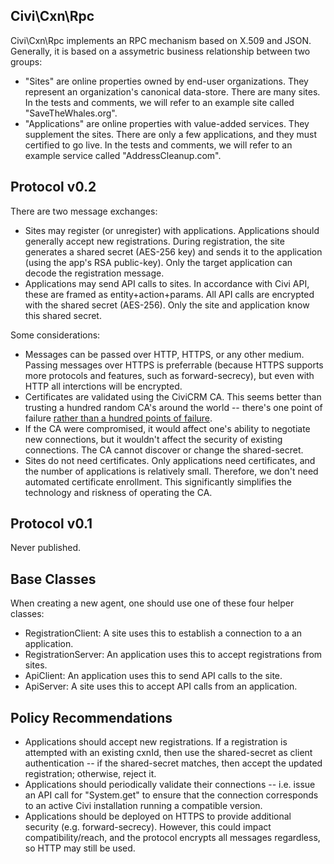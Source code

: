 Civi\Cxn\Rpc
------------

Civi\Cxn\Rpc implements an RPC mechanism based on X.509 and JSON.
Generally, it is based on a assymetric business relationship between two
groups:

 * "Sites" are online properties owned by end-user organizations. They
   represent an organization's canonical data-store.  There are many sites.
   In the tests and comments, we will refer to an example site
   called "SaveTheWhales.org".
 * "Applications" are online properties with value-added services. They
   supplement the sites.  There are only a few applications, and they must
   certified to go live.  In the tests and comments, we will refer to an
   example service called "AddressCleanup.com".

Protocol v0.2
-------------

There are two message exchanges:

 * Sites may register (or unregister) with applications. Applications
   should generally accept new registrations. During registration,
   the site generates a shared secret (AES-256 key) and sends it to
   the application (using the app's RSA public-key). Only the
   target application can decode the registration message.
 * Applications may send API calls to sites. In accordance with Civi
   API, these are framed as entity+action+params. All API calls
   are encrypted with the shared secret (AES-256). Only the
   site and application know this shared secret.

Some considerations:

 * Messages can be passed over HTTP, HTTPS, or any other medium. Passing messages over HTTPS is preferrable (because HTTPS supports more protocols and features, such as forward-secrecy), but even with HTTP all interctions will be encrypted.
 * Certificates are validated using the CiviCRM CA. This seems better than trusting a hundred random CA's around the world -- there's one point of failure [rather than a hundred points of failure](http://googleonlinesecurity.blogspot.com/2015/03/maintaining-digital-certificate-security.html).
 * If the CA were compromised, it would affect one's ability to negotiate new connections, but it wouldn't affect the security of existing connections. The CA cannot discover or change the shared-secret.
 * Sites do not need certificates. Only applications need certificates, and the number of applications is relatively small. Therefore, we don't need automated certificate enrollment. This significantly simplifies the technology and riskness of operating the CA.

Protocol v0.1
-------------

Never published.

Base Classes
------------

When creating a new agent, one should use one of these four helper classes:

 * RegistrationClient: A site uses this to establish a connection to a
   an application.
 * RegistrationServer: An application uses this to accept registrations
   from sites.
 * ApiClient: An application uses this to send API calls to the site.
 * ApiServer: A site uses this to accept API calls from an application.

Policy Recommendations
----------------------

 * Applications should accept new registrations. If a registration is
   attempted with an existing cxnId, then use the shared-secret as
   client authentication -- if the shared-secret matches, then
   accept the updated registration; otherwise, reject it.
 * Applications should periodically validate their connections --
   i.e. issue an API call for "System.get" to ensure that the
   connection corresponds to an active Civi installation running
   a compatible version.
 * Applications should be deployed on HTTPS to provide additional
   security (e.g. forward-secrecy). However, this could impact
   compatibility/reach, and the protocol encrypts all messages
   regardless, so HTTP may still be used.
